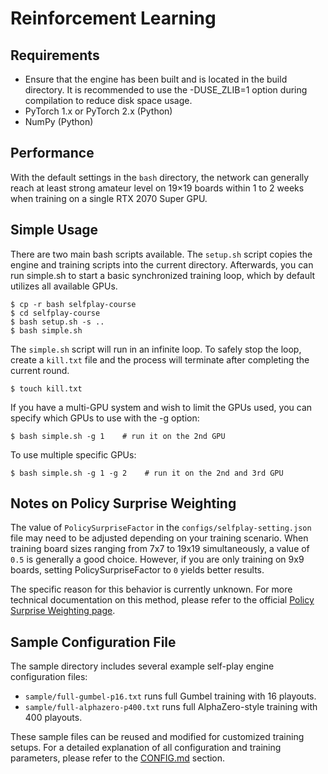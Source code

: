 # Reinforcement Learning

## Requirements

* Ensure that the engine has been built and is located in the build directory. It is recommended to use the -DUSE_ZLIB=1 option during compilation to reduce disk space usage.
* PyTorch 1.x or PyTorch 2.x (Python)
* NumPy (Python)

## Performance

With the default settings in the ```bash``` directory, the network can generally reach at least strong amateur level on 19×19 boards within 1 to 2 weeks when training on a single RTX 2070 Super GPU.

## Simple Usage

There are two main bash scripts available. The ```setup.sh``` script copies the engine and training scripts into the current directory. Afterwards, you can run simple.sh to start a basic synchronized training loop, which by default utilizes all available GPUs.

    $ cp -r bash selfplay-course
    $ cd selfplay-course
    $ bash setup.sh -s ..
    $ bash simple.sh

The ```simple.sh``` script will run in an infinite loop. To safely stop the loop, create a ```kill.txt``` file and the process will terminate after completing the current round.

    $ touch kill.txt

If you have a multi-GPU system and wish to limit the GPUs used, you can specify which GPUs to use with the -g option:

    $ bash simple.sh -g 1    # run it on the 2nd GPU

To use multiple specific GPUs:

    $ bash simple.sh -g 1 -g 2    # run it on the 2nd and 3rd GPU

## Notes on Policy Surprise Weighting

The value of ```PolicySurpriseFactor``` in the ```configs/selfplay-setting.json``` file may need to be adjusted depending on your training scenario. When training board sizes ranging from 7x7 to 19x19 simultaneously, a value of ```0.5``` is generally a good choice. However, if you are only training on 9x9 boards, setting PolicySurpriseFactor to ```0``` yields better results.

The specific reason for this behavior is currently unknown. For more technical documentation on this method, please refer to the official [Policy Surprise Weighting page](https://github.com/lightvector/KataGo/blob/master/docs/KataGoMethods.md#policy-surprise-weighting).

## Sample Configuration File

The sample directory includes several example self-play engine configuration files:

* ```sample/full-gumbel-p16.txt``` runs full Gumbel training with 16 playouts.
* ```sample/full-alphazero-p400.txt``` runs full AlphaZero-style training with 400 playouts.

These sample files can be reused and modified for customized training setups. For a detailed explanation of all configuration and training parameters, please refer to the [CONFIG.md](./CONFIG.md) section.


